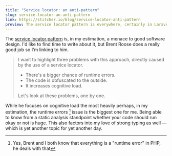 ```yaml
---
title: "Service locator: an anti-pattern"
slug: service-locator-an-anti-pattern
link: https://stitcher.io/blog/service-locator-anti-pattern
preview: The service locator pattern is everywhere, certainly in Laravel (most famously by means of "facades") but it's in other places too. this is a pattern we should avoid and Brent Roose gives us a few great reasons as to why…
---
```


The [service locator pattern] is, in my estimation, a menace to good software design. I'd like to find time to write about it, but Brent Roose does a really good job so I'm linking to him.

> I want to highlight three problems with this approach, directly caused by the use of a service locator.
>
> - There's a bigger chance of runtime errors.
> - The code is obfuscated to the outside.
> - It increases cognitive load.
>
> Let's look at these problems, one by one.

While he focuses on cognitive load the most heavily perhaps, in my estimation, the runtime errors [^1] issue is the biggest one for me. Being able to know from a static analysis standpoint whether your code should run okay or not is huge. This also factors into my love of strong typing as well — which is yet another topic for yet another day.

[service locator pattern]: https://en.wikipedia.org/wiki/Service_locator_pattern

[^1]: Yes, Brent and I both know that everything is a "runtime error" in PHP, he deals with that
